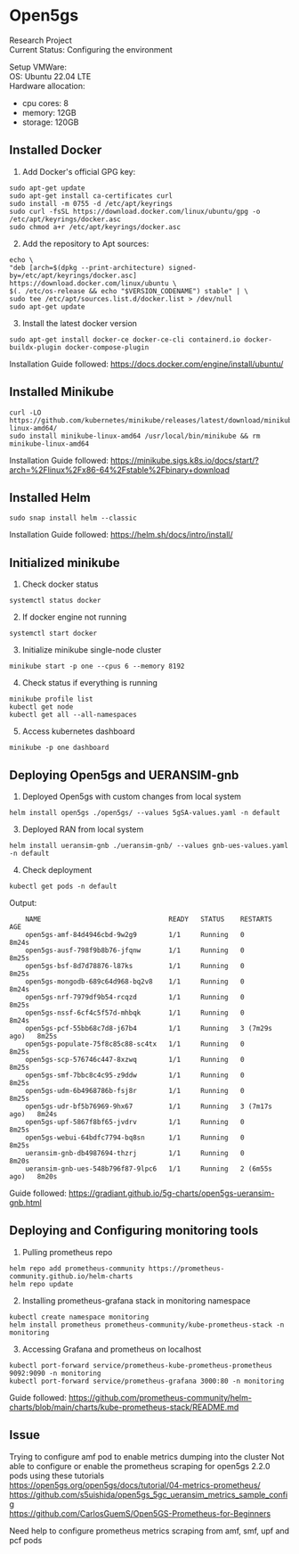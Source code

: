 # Open5gs
Research Project  
Current Status: Configuring the environment  
  
Setup VMWare:  
OS: Ubuntu 22.04 LTE  
Hardware allocation:  
- cpu cores: 8  
- memory: 12GB  
- storage: 120GB  

## Installed Docker
1. Add Docker's official GPG key:  
```
sudo apt-get update  
sudo apt-get install ca-certificates curl  
sudo install -m 0755 -d /etc/apt/keyrings  
sudo curl -fsSL https://download.docker.com/linux/ubuntu/gpg -o /etc/apt/keyrings/docker.asc  
sudo chmod a+r /etc/apt/keyrings/docker.asc  
```
2. Add the repository to Apt sources:  
```
echo \  
"deb [arch=$(dpkg --print-architecture) signed-by=/etc/apt/keyrings/docker.asc] https://download.docker.com/linux/ubuntu \  
$(. /etc/os-release && echo "$VERSION_CODENAME") stable" | \  
sudo tee /etc/apt/sources.list.d/docker.list > /dev/null  
sudo apt-get update  
```  
3. Install the latest docker version  
```
sudo apt-get install docker-ce docker-ce-cli containerd.io docker-buildx-plugin docker-compose-plugin
```

Installation Guide followed: https://docs.docker.com/engine/install/ubuntu/
      
## Installed Minikube
```
curl -LO https://github.com/kubernetes/minikube/releases/latest/download/minikube-linux-amd64/
sudo install minikube-linux-amd64 /usr/local/bin/minikube && rm minikube-linux-amd64
```

Installation Guide followed: https://minikube.sigs.k8s.io/docs/start/?arch=%2Flinux%2Fx86-64%2Fstable%2Fbinary+download

## Installed Helm
```
sudo snap install helm --classic
```  

Installation Guide followed: https://helm.sh/docs/intro/install/

## Initialized minikube
1. Check docker status  
```
systemctl status docker
```  

2. If docker engine not running  
```
systemctl start docker
```

3. Initialize minikube single-node cluster  
```
minikube start -p one --cpus 6 --memory 8192
```

4. Check status if everything is running  
```
minikube profile list
kubectl get node
kubectl get all --all-namespaces
```

5. Access kubernetes dashboard  
```
minikube -p one dashboard
```

## Deploying Open5gs and UERANSIM-gnb
1. Deployed Open5gs with custom changes from local system
```
helm install open5gs ./open5gs/ --values 5gSA-values.yaml -n default
```

3. Deployed RAN from local system
```
helm install ueransim-gnb ./ueransim-gnb/ --values gnb-ues-values.yaml -n default
```

4. Check deployment
```
kubectl get pods -n default
```

Output:
```
    NAME                                READY   STATUS    RESTARTS        AGE
    open5gs-amf-84d4946cbd-9w2g9        1/1     Running   0               8m24s
    open5gs-ausf-798f9b8b76-jfqnw       1/1     Running   0               8m25s
    open5gs-bsf-8d7d78876-l87ks         1/1     Running   0               8m25s
    open5gs-mongodb-689c64d968-bq2v8    1/1     Running   0               8m24s
    open5gs-nrf-7979df9b54-rcqzd        1/1     Running   0               8m25s
    open5gs-nssf-6cf4c5f57d-mhbqk       1/1     Running   0               8m24s
    open5gs-pcf-55bb68c7d8-j67b4        1/1     Running   3 (7m29s ago)   8m25s
    open5gs-populate-75f8c85c88-sc4tx   1/1     Running   0               8m25s
    open5gs-scp-576746c447-8xzwq        1/1     Running   0               8m25s
    open5gs-smf-7bbc8c4c95-z9ddw        1/1     Running   0               8m25s
    open5gs-udm-6b4968786b-fsj8r        1/1     Running   0               8m25s
    open5gs-udr-bf5b76969-9hx67         1/1     Running   3 (7m17s ago)   8m24s
    open5gs-upf-5867f8bf65-jvdrv        1/1     Running   0               8m25s
    open5gs-webui-64bdfc7794-bq8sn      1/1     Running   0               8m25s
    ueransim-gnb-db4987694-thzrj        1/1     Running   0               8m20s
    ueransim-gnb-ues-548b796f87-9lpc6   1/1     Running   2 (6m55s ago)   8m20s
```

Guide followed: https://gradiant.github.io/5g-charts/open5gs-ueransim-gnb.html

## Deploying and Configuring monitoring tools
1. Pulling prometheus repo
```
helm repo add prometheus-community https://prometheus-community.github.io/helm-charts
helm repo update
```

2. Installing prometheus-grafana stack in monitoring namespace
```
kubectl create namespace monitoring
helm install prometheus prometheus-community/kube-prometheus-stack -n monitoring
```

3. Accessing Grafana and prometheus on localhost
```
kubectl port-forward service/prometheus-kube-prometheus-prometheus 9092:9090 -n monitoring
kubectl port-forward service/prometheus-grafana 3000:80 -n monitoring
```

Guide followed: https://github.com/prometheus-community/helm-charts/blob/main/charts/kube-prometheus-stack/README.md

## Issue
Trying to configure amf pod to enable metrics dumping into the cluster
Not able to configure or enable the prometheus scraping for open5gs 2.2.0 pods using these tutorials   
https://open5gs.org/open5gs/docs/tutorial/04-metrics-prometheus/   
https://github.com/s5uishida/open5gs_5gc_ueransim_metrics_sample_config   
https://github.com/CarlosGuemS/Open5GS-Prometheus-for-Beginners   

Need help to configure prometheus metrics scraping from amf, smf, upf and pcf pods